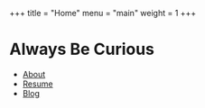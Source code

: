 +++ title = "Home" menu = "main" weight = 1 +++

# Always Be Curious


- [About](/about/)
- [Resume](/resume/)
- [Blog](/blog/)
